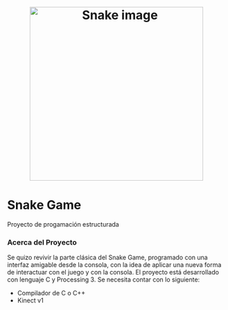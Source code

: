 
<h1 align="center">
  <br>
  <img src="https://hackster.imgix.net/uploads/attachments/431013/snake_dvlfwCony2.png?auto=compress%2Cformat&w=900&h=675&fit=min" alt="Snake image" width="400">
  <br>
</h1>


# Snake Game
 Proyecto de progamación estructurada
### Acerca del Proyecto
  Se quizo revivir la parte clásica del Snake Game, programado con una interfaz amigable desde la consola, con
  la idea de aplicar una nueva forma de interactuar con el juego y con la consola.
  El proyecto está desarrollado con lenguaje C y Processing 3. 
  Se necesita contar con lo siguiente: 
  - Compilador de C o C++
  - Kinect v1
   
   
    
